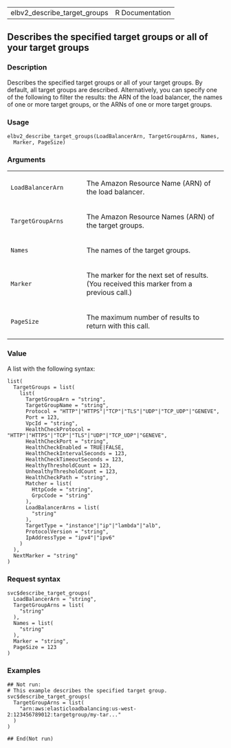 <table style="width: 100%;">
<tbody>
<tr class="odd">
<td>elbv2_describe_target_groups</td>
<td style="text-align: right;">R Documentation</td>
</tr>
</tbody>
</table>

## Describes the specified target groups or all of your target groups

### Description

Describes the specified target groups or all of your target groups. By
default, all target groups are described. Alternatively, you can specify
one of the following to filter the results: the ARN of the load
balancer, the names of one or more target groups, or the ARNs of one or
more target groups.

### Usage

    elbv2_describe_target_groups(LoadBalancerArn, TargetGroupArns, Names,
      Marker, PageSize)

### Arguments

<table>
<colgroup>
<col style="width: 35%" />
<col style="width: 65%" />
</colgroup>
<tbody>
<tr class="odd">
<td><code
id="elbv2_describe_target_groups_:_LoadBalancerArn">LoadBalancerArn</code></td>
<td><p>The Amazon Resource Name (ARN) of the load balancer.</p></td>
</tr>
<tr class="even">
<td><code
id="elbv2_describe_target_groups_:_TargetGroupArns">TargetGroupArns</code></td>
<td><p>The Amazon Resource Names (ARN) of the target groups.</p></td>
</tr>
<tr class="odd">
<td><code id="elbv2_describe_target_groups_:_Names">Names</code></td>
<td><p>The names of the target groups.</p></td>
</tr>
<tr class="even">
<td><code id="elbv2_describe_target_groups_:_Marker">Marker</code></td>
<td><p>The marker for the next set of results. (You received this marker
from a previous call.)</p></td>
</tr>
<tr class="odd">
<td><code
id="elbv2_describe_target_groups_:_PageSize">PageSize</code></td>
<td><p>The maximum number of results to return with this call.</p></td>
</tr>
</tbody>
</table>

### Value

A list with the following syntax:

    list(
      TargetGroups = list(
        list(
          TargetGroupArn = "string",
          TargetGroupName = "string",
          Protocol = "HTTP"|"HTTPS"|"TCP"|"TLS"|"UDP"|"TCP_UDP"|"GENEVE",
          Port = 123,
          VpcId = "string",
          HealthCheckProtocol = "HTTP"|"HTTPS"|"TCP"|"TLS"|"UDP"|"TCP_UDP"|"GENEVE",
          HealthCheckPort = "string",
          HealthCheckEnabled = TRUE|FALSE,
          HealthCheckIntervalSeconds = 123,
          HealthCheckTimeoutSeconds = 123,
          HealthyThresholdCount = 123,
          UnhealthyThresholdCount = 123,
          HealthCheckPath = "string",
          Matcher = list(
            HttpCode = "string",
            GrpcCode = "string"
          ),
          LoadBalancerArns = list(
            "string"
          ),
          TargetType = "instance"|"ip"|"lambda"|"alb",
          ProtocolVersion = "string",
          IpAddressType = "ipv4"|"ipv6"
        )
      ),
      NextMarker = "string"
    )

### Request syntax

    svc$describe_target_groups(
      LoadBalancerArn = "string",
      TargetGroupArns = list(
        "string"
      ),
      Names = list(
        "string"
      ),
      Marker = "string",
      PageSize = 123
    )

### Examples

    ## Not run: 
    # This example describes the specified target group.
    svc$describe_target_groups(
      TargetGroupArns = list(
        "arn:aws:elasticloadbalancing:us-west-2:123456789012:targetgroup/my-tar..."
      )
    )

    ## End(Not run)
